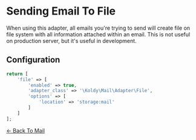 # Sending Email To File

When using this adapter, all emails you're trying to send will create file on file system with all information attached
within an email. This is not useful on production server, but it's useful in development.

## Configuration

```php
return [
	'file' => [
		'enabled' => true,
		'adapter_class' => '\Koldy\Mail\Adapter\File',
		'options' => [
			'location' => 'storage:mail'
		]
	]
];
``` 

[&larr; Back To Mail](../mail.md#available-mail-adapters)